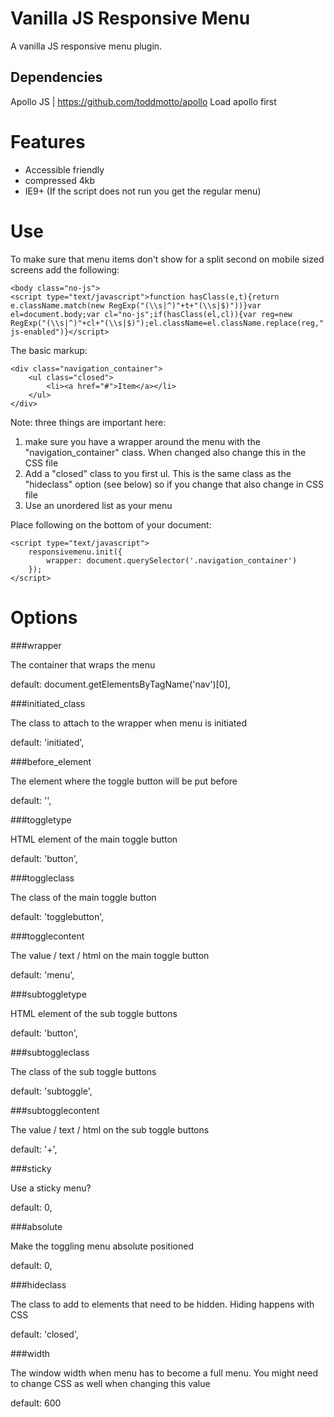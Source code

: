 Vanilla JS Responsive Menu
==========================

A vanilla JS responsive menu plugin.

Dependencies
------------
Apollo JS | https://github.com/toddmotto/apollo
Load apollo first

Features
========

* Accessible friendly
* compressed 4kb
* IE9+ (If the script does not run you get the regular menu)

Use
===

To make sure that menu items don't show for a split second on mobile sized screens add the following:

```
<body class="no-js">
<script type="text/javascript">function hasClass(e,t){return e.className.match(new RegExp("(\\s|^)"+t+"(\\s|$)"))}var el=document.body;var cl="no-js";if(hasClass(el,cl)){var reg=new RegExp("(\\s|^)"+cl+"(\\s|$)");el.className=el.className.replace(reg," js-enabled")}</script>
```

The basic markup:

```
<div class="navigation_container">
    <ul class="closed">
        <li><a href="#">Item</a></li>
    </ul>
</div>
```

Note: three things are important here:

1.  make sure you have a wrapper around the menu with the "navigation_container" class. When changed also change this in the CSS file
2.  Add a "closed" class to you first ul. This is the same class as the "hideclass" option (see below) so if you change that also change in CSS file
3.  Use an unordered list as your menu

Place following on the bottom of your document:

```
<script type="text/javascript">
    responsivemenu.init({
        wrapper: document.querySelector('.navigation_container')
    });
</script>
```

Options
=======

###wrapper

The container that wraps the menu

default: document.getElementsByTagName('nav')[0],

###initiated_class

The class to attach to the wrapper when menu is initiated

default: 'initiated',

###before_element

The element where the toggle button will be put before

default: '',

###toggletype

HTML element of the main toggle button

default: 'button',

###toggleclass

The class of the main toggle button

default: 'togglebutton',

###togglecontent

The value / text / html on the main toggle button

default: 'menu',

###subtoggletype

HTML element of the sub toggle buttons

default: 'button',

###subtoggleclass

The class of the sub toggle buttons

default: 'subtoggle',

###subtogglecontent

The value / text / html on the sub toggle buttons

default: '+',

###sticky

Use a sticky menu?

default: 0,

###absolute

Make the toggling menu absolute positioned

default: 0,

###hideclass

The class to add to elements that need to be hidden. Hiding happens with CSS

default: 'closed',

###width

The window width when menu has to become a full menu. You might need to change CSS as well when changing this value

default: 600